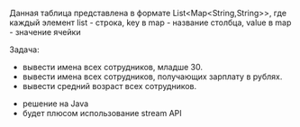Данная таблица представлена в формате
List<Map<String,String>>, где каждый элемент list - строка, key в map - название столбца, value в map - значение ячейки

Задача:

- вывести имена всех сотрудников, младше 30.
- вывести имена всех сотрудников, получающих зарплату в рублях.
- вывести средний возраст всех сотрудников.

* решение на Java
* будет плюсом использование stream API